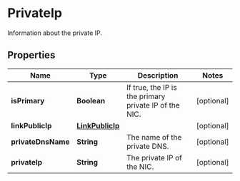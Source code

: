

# PrivateIp

Information about the private IP.

## Properties

| Name | Type | Description | Notes |
|------------ | ------------- | ------------- | -------------|
|**isPrimary** | **Boolean** | If true, the IP is the primary private IP of the NIC. |  [optional] |
|**linkPublicIp** | [**LinkPublicIp**](LinkPublicIp.md) |  |  [optional] |
|**privateDnsName** | **String** | The name of the private DNS. |  [optional] |
|**privateIp** | **String** | The private IP of the NIC. |  [optional] |



